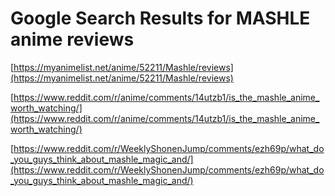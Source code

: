 # Google Search Results for MASHLE anime reviews
[https://myanimelist.net/anime/52211/Mashle/reviews](https://myanimelist.net/anime/52211/Mashle/reviews)

[https://www.reddit.com/r/anime/comments/14utzb1/is_the_mashle_anime_worth_watching/](https://www.reddit.com/r/anime/comments/14utzb1/is_the_mashle_anime_worth_watching/)

[https://www.reddit.com/r/WeeklyShonenJump/comments/ezh69p/what_do_you_guys_think_about_mashle_magic_and/](https://www.reddit.com/r/WeeklyShonenJump/comments/ezh69p/what_do_you_guys_think_about_mashle_magic_and/)

